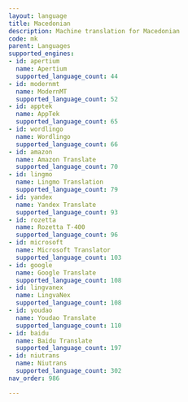 ```yaml
---
layout: language
title: Macedonian
description: Machine translation for Macedonian
code: mk
parent: Languages
supported_engines:
- id: apertium
  name: Apertium
  supported_language_count: 44
- id: modernmt
  name: ModernMT
  supported_language_count: 52
- id: apptek
  name: AppTek
  supported_language_count: 65
- id: wordlingo
  name: Wordlingo
  supported_language_count: 66
- id: amazon
  name: Amazon Translate
  supported_language_count: 70
- id: lingmo
  name: Lingmo Translation
  supported_language_count: 79
- id: yandex
  name: Yandex Translate
  supported_language_count: 93
- id: rozetta
  name: Rozetta T-400
  supported_language_count: 96
- id: microsoft
  name: Microsoft Translator
  supported_language_count: 103
- id: google
  name: Google Translate
  supported_language_count: 108
- id: lingvanex
  name: LingvaNex
  supported_language_count: 108
- id: youdao
  name: Youdao Translate
  supported_language_count: 110
- id: baidu
  name: Baidu Translate
  supported_language_count: 197
- id: niutrans
  name: Niutrans
  supported_language_count: 302
nav_order: 986

---
```



